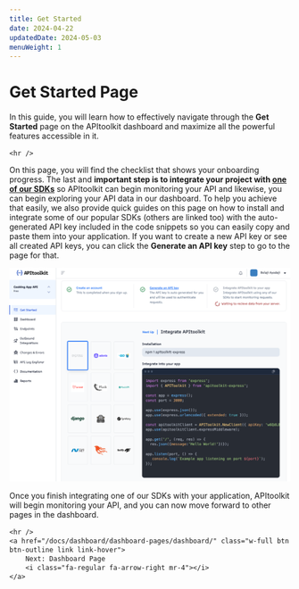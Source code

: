 ```yaml
---
title: Get Started
date: 2024-04-22
updatedDate: 2024-05-03
menuWeight: 1
---
```


# Get Started Page

In this guide, you will learn how to effectively navigate through the **Get Started** page on the APItoolkit dashboard and maximize all the powerful features accessible in it.

```=html
<hr />
```

On this page, you will find the checklist that shows your onboarding progress. The last and **important step is to integrate your project with [one of our SDKs](/docs/sdks/)** so APItoolkit can begin monitoring your API and likewise, you can begin exploring your API data in our dashboard. To help you achieve that easily, we also provide quick guides on this page on how to install and integrate some of our popular SDKs (others are linked too) with the auto-generated API key included in the code snippets so you can easily copy and paste them into your application. If you want to create a new API key or see all created API keys, you can click the **Generate an API key** step to go to the page for that.

![Screenshot of APItoolkit's get started page](/docs/dashboard/dashboard-pages/get-started/checklist.png)

Once you finish integrating one of our SDKs with your application, APItoolkit will begin monitoring your API, and you can now move forward to other pages in the dashboard.

```=html
<hr />
<a href="/docs/dashboard/dashboard-pages/dashboard/" class="w-full btn btn-outline link link-hover">
    Next: Dashboard Page
    <i class="fa-regular fa-arrow-right mr-4"></i>
</a>
```
